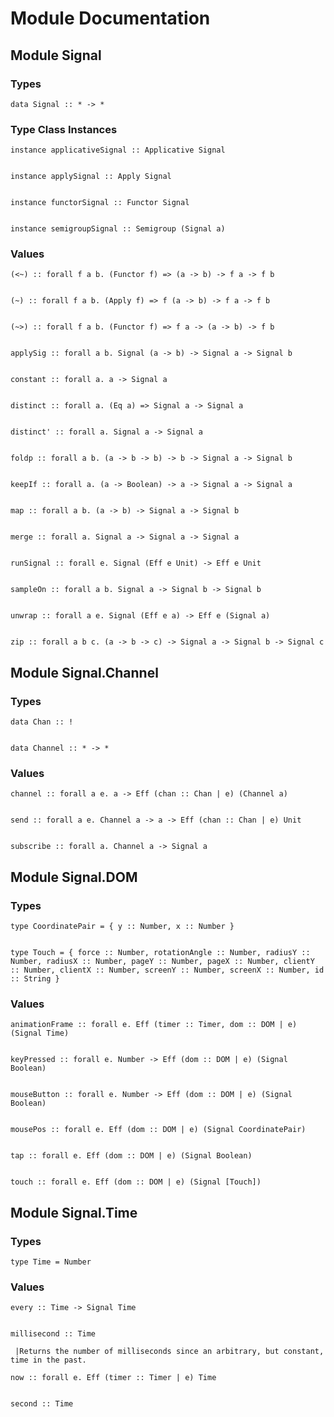 # Module Documentation

## Module Signal

### Types


    data Signal :: * -> *


### Type Class Instances


    instance applicativeSignal :: Applicative Signal


    instance applySignal :: Apply Signal


    instance functorSignal :: Functor Signal


    instance semigroupSignal :: Semigroup (Signal a)


### Values


    (<~) :: forall f a b. (Functor f) => (a -> b) -> f a -> f b


    (~) :: forall f a b. (Apply f) => f (a -> b) -> f a -> f b


    (~>) :: forall f a b. (Functor f) => f a -> (a -> b) -> f b


    applySig :: forall a b. Signal (a -> b) -> Signal a -> Signal b


    constant :: forall a. a -> Signal a


    distinct :: forall a. (Eq a) => Signal a -> Signal a


    distinct' :: forall a. Signal a -> Signal a


    foldp :: forall a b. (a -> b -> b) -> b -> Signal a -> Signal b


    keepIf :: forall a. (a -> Boolean) -> a -> Signal a -> Signal a


    map :: forall a b. (a -> b) -> Signal a -> Signal b


    merge :: forall a. Signal a -> Signal a -> Signal a


    runSignal :: forall e. Signal (Eff e Unit) -> Eff e Unit


    sampleOn :: forall a b. Signal a -> Signal b -> Signal b


    unwrap :: forall a e. Signal (Eff e a) -> Eff e (Signal a)


    zip :: forall a b c. (a -> b -> c) -> Signal a -> Signal b -> Signal c


## Module Signal.Channel

### Types


    data Chan :: !


    data Channel :: * -> *


### Values


    channel :: forall a e. a -> Eff (chan :: Chan | e) (Channel a)


    send :: forall a e. Channel a -> a -> Eff (chan :: Chan | e) Unit


    subscribe :: forall a. Channel a -> Signal a


## Module Signal.DOM

### Types


    type CoordinatePair = { y :: Number, x :: Number }


    type Touch = { force :: Number, rotationAngle :: Number, radiusY :: Number, radiusX :: Number, pageY :: Number, pageX :: Number, clientY :: Number, clientX :: Number, screenY :: Number, screenX :: Number, id :: String }


### Values


    animationFrame :: forall e. Eff (timer :: Timer, dom :: DOM | e) (Signal Time)


    keyPressed :: forall e. Number -> Eff (dom :: DOM | e) (Signal Boolean)


    mouseButton :: forall e. Number -> Eff (dom :: DOM | e) (Signal Boolean)


    mousePos :: forall e. Eff (dom :: DOM | e) (Signal CoordinatePair)


    tap :: forall e. Eff (dom :: DOM | e) (Signal Boolean)


    touch :: forall e. Eff (dom :: DOM | e) (Signal [Touch])


## Module Signal.Time

### Types


    type Time = Number


### Values


    every :: Time -> Signal Time


    millisecond :: Time

     |Returns the number of milliseconds since an arbitrary, but constant, time in the past.

    now :: forall e. Eff (timer :: Timer | e) Time


    second :: Time



